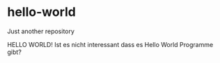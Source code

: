 # hello-world
Just another repository

HELLO WORLD!
Ist es nicht interessant dass es Hello World Programme gibt?
